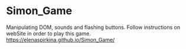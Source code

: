 # Simon_Game
Manipulating DOM, sounds and flashing buttons.
Follow instructions on webSite in order to play this game.
https://elenaspirkina.github.io/Simon_Game/
